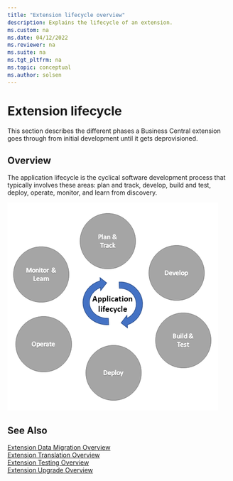 ```yaml
---
title: "Extension lifecycle overview"
description: Explains the lifecycle of an extension.
ms.custom: na
ms.date: 04/12/2022
ms.reviewer: na
ms.suite: na
ms.tgt_pltfrm: na
ms.topic: conceptual
ms.author: solsen
---
```


# Extension lifecycle

This section describes the different phases a Business Central extension goes through from initial development until it gets deprovisioned.

## Overview

The application lifecycle is the cyclical software development process that typically involves these areas: plan and track, develop, build and test, deploy, operate, monitor, and learn from discovery.

![The application lifecycle.](../media/application-lifecycle.png "The application lifecycle") 

## See Also

[Extension Data Migration Overview](devenv-migrate-table-fields.md)  
[Extension Translation Overview](devenv-translations-overview.md)  
[Extension Testing Overview](devenv-testing-application.md)  
[Extension Upgrade Overview](devenv-app-life-cycle.md)  
